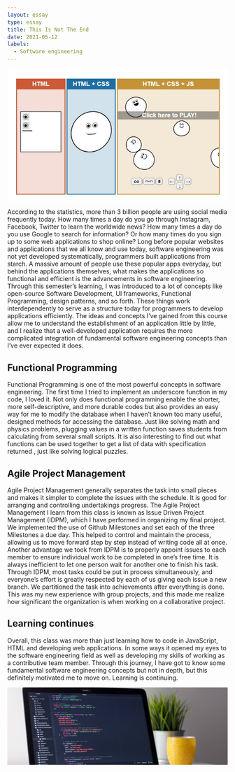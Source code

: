 ```yaml
---
layout: essay
type: essay
title: This Is Not The End
date: 2021-05-12
labels:
  - Software engineering
---
```


 <img class ="ui huge image" src ="../images/languages.jpeg">
  
According to the statistics, more than 3 billion people are using social media frequently today. How many times a day do you go through Instagram, Facebook, Twitter to learn the worldwide news? How many times a day do you use Google to search for information? Or how many times do you sign up to some web applications to shop online? Long before popular websites and applications that we all know and use today, software engineering was not yet developed systematically, programmers built applications from starch. A massive amount of people use these popular apps everyday, but behind the applications themselves, what makes the applications so functional and efficient is the advancements in software engineering. Through this semester’s learning, I was introduced to a lot of concepts like open-source Software Development, UI frameworks, Functional Programming, design patterns, and so forth. These things work interdependently to serve as a structure today for programmers to develop applications efficiently. The ideas and concepts I’ve gained from this course allow me to understand the establishment of an application little by little, and I realize that a well-developed application requires the more complicated integration of fundamental software engineering concepts than I’ve ever expected it does. 
  
## Functional Programming 

Functional Programming is one of the most powerful concepts in software engineering. The first time I tried to implement an underscore function in my code, I loved it. Not only does functional programming enable the shorter, more self-descriptive, and more durable codes but also provides an easy way for me to modify the database when I haven’t known too many useful, designed methods for accessing the database. Just like solving math and physics problems, plugging values in a written function saves students from calculating from several small scripts. It is also interesting to find out what functions can be used together to get a list of data with specification returned , just like solving logical puzzles. 

## Agile Project Management

Agile Project Management generally separates the task into small pieces and makes it simpler to complete the issues with the schedule.  It is good for arranging and controlling undertakings progress. The Agile Project Management I learn from this class is known as Issue Driven Project Management (IDPM), which I have performed in organizing my final project. We implemented the use of Github Milestones and set each of the three Milestones a due day. This helped to control and maintain the process, allowing us to move forward step by step instead of writing code all at once. Another advantage we took from IDPM is to properly appoint issues to each member to ensure individual work to be completed in one’s free time. It is always inefficient to let one person wait for another one to finish his task. Through IDPM, most tasks could be put in process simultaneously, and everyone’s effort is greatly respected by each of us giving each issue a new branch.  We partitioned the task into achievements after everything is done. This was my new experience with group projects, and this made me realize how significant the organization is when working on a collaborative project. 

## Learning continues 

Overall, this class was more than just learning how to code in JavaScript, HTML and developing web applications. In some ways it opened my eyes to the software engineering field as well as developing my skills of working as a contributive team member.  Through this journey, I have got to know some fundamental software engineering concepts but not in depth, but this definitely motivated me to move on.  Learning is continuing. 

<img class ="ui image" src ="../images/software-developer.png">
